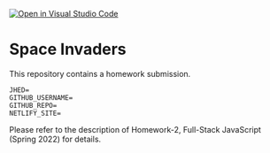 [![Open in Visual Studio Code](https://classroom.github.com/assets/open-in-vscode-f059dc9a6f8d3a56e377f745f24479a46679e63a5d9fe6f495e02850cd0d8118.svg)](https://classroom.github.com/online_ide?assignment_repo_id=7002491&assignment_repo_type=AssignmentRepo)
# Space Invaders

This repository contains a homework submission.

```text
JHED=
GITHUB_USERNAME=
GITHUB_REPO=
NETLIFY_SITE=
```

Please refer to the description of Homework-2, Full-Stack JavaScript (Spring 2022) for details.
